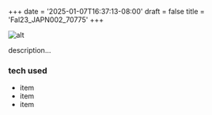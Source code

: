 +++
date = '2025-01-07T16:37:13-08:00'
draft = false
title = 'Fal23_JAPN002_70775'
+++

![alt](//via.placeholder.com/640x150)

description...

### tech used

* item
* item
* item
